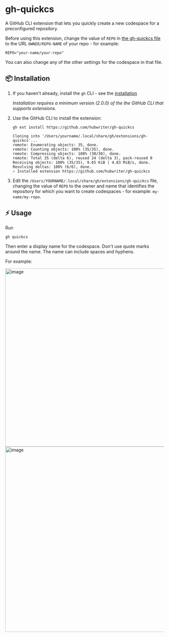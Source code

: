 # gh-quickcs

A GitHub CLI extension that lets you quickly create a new codespace for a preconfigured repository.

Before using this extension, change the value of `REPO` in [the gh-quickcs file](https://github.com/hubwriter/quickcs/blob/main/gh-doccs) to the URL `OWNER/REPO-NAME` of your repo - for example:

```
REPO="your-name/your-repo"
```

You can also change any of the other settings for the codespace in that file.

## 📦 Installation

1. If you haven't already, install the `gh` CLI - see the [installation](https://github.com/cli/cli#installation)

   _Installation requires a minimum version (2.0.0) of the the GitHub CLI that supports extensions._

1. Use the GitHub CLI to install the extension:

   ```
   gh ext install https://github.com/hubwriter/gh-quickcs
   
   Cloning into '/Users/yourname/.local/share/gh/extensions/gh-quickcs'...
   remote: Enumerating objects: 35, done.
   remote: Counting objects: 100% (35/35), done.
   remote: Compressing objects: 100% (30/30), done.
   remote: Total 35 (delta 6), reused 24 (delta 3), pack-reused 0
   Receiving objects: 100% (35/35), 9.65 KiB | 4.83 MiB/s, done.
   Resolving deltas: 100% (6/6), done.
   ✓ Installed extension https://github.com/hubwriter/gh-quickcs
   ```
   
1. Edit the `/Users/YOURNAME/.local/share/gh/extensions/gh-quickcs` file, changing the value of `REPO` to the owner and name that identifies the repository for which you want to create codespaces - for example: `my-name/my-repo`.

## ⚡️ Usage

Run
```sh
gh quickcs
```
Then enter a display name for the codespace. Don't use quote marks around the name. The name can include spaces and hyphens.

For example:<br>

<img width="567" alt="image" src="https://user-images.githubusercontent.com/54933897/215718987-45e4b2fa-4717-4dc0-a935-ce1498c3465a.png">

<img width="590" alt="image" src="https://user-images.githubusercontent.com/54933897/215719228-ffc3ddc0-4cb8-4c64-9e45-b6f701895277.png">

